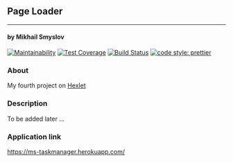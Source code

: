 ## Page Loader
______________________
#### by Mikhail Smyslov  

[![Maintainability](https://api.codeclimate.com/v1/badges/aba54432656627ca677e/maintainability)](https://codeclimate.com/github/mikhailsmyslov/backend-project-lvl4/maintainability)
[![Test Coverage](https://api.codeclimate.com/v1/badges/aba54432656627ca677e/test_coverage)](https://codeclimate.com/github/mikhailsmyslov/backend-project-lvl4/test_coverage)
[![Build Status](https://travis-ci.com/mikhailsmyslov/backend-project-lvl4.svg?branch=master)](https://travis-ci.com/mikhailsmyslov/backend-project-lvl4)
[![code style: prettier](https://img.shields.io/badge/code_style-prettier-ff69b4.svg?style=flat-square)](https://github.com/prettier/prettier)

### About
My fourth project on [Hexlet](https://ru.hexlet.io)  

### Description
To be added later ...  

### Application link
https://ms-taskmanager.herokuapp.com/ 
